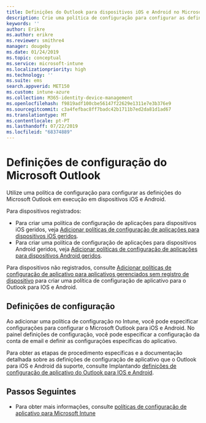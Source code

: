 ```yaml
---
title: Definições do Outlook para dispositivos iOS e Android no Microsoft Intune
description: Crie uma política de configuração para configurar as definições do Microsoft Outlook em execução em dispositivos iOS e Android.
keywords: ''
author: Erikre
ms.author: erikre
ms.reviewer: smithre4
manager: dougeby
ms.date: 01/24/2019
ms.topic: conceptual
ms.service: microsoft-intune
ms.localizationpriority: high
ms.technology: ''
ms.suite: ems
search.appverid: MET150
ms.custom: intune-azure
ms.collection: M365-identity-device-management
ms.openlocfilehash: f9819adf100cbe56147f22629e1311e7e3b376e9
ms.sourcegitcommit: c3a4fefbac8ff7badc42b1711b7ed2da81d1ad67
ms.translationtype: MT
ms.contentlocale: pt-PT
ms.lasthandoff: 07/22/2019
ms.locfileid: "68374889"
---
```

# <a name="microsoft-outlook-configuration-settings"></a>Definições de configuração do Microsoft Outlook 

Utilize uma política de configuração para configurar as definições do Microsoft Outlook em execução em dispositivos iOS e Android. 

Para dispositivos registrados:
- Para criar uma política de configuração de aplicações para dispositivos iOS geridos, veja [Adicionar políticas de configuração de aplicações para dispositivos iOS geridos](app-configuration-policies-use-ios.md). 
- Para criar uma política de configuração de aplicações para dispositivos Android geridos, veja [Adicionar políticas de configuração de aplicações para dispositivos Android geridos](app-configuration-policies-use-android.md). 

Para dispositivos não registrados, consulte [Adicionar políticas de configuração de aplicativo para aplicativos gerenciados sem registro de dispositivo](https://docs.microsoft.com/intune/app-configuration-policies-managed-app) para criar uma política de configuração de aplicativo para o Outlook para IOS e Android.

## <a name="configuration-settings"></a>Definições de configuração

Ao adicionar uma política de configuração no Intune, você pode especificar configurações para configurar o Microsoft Outlook para iOS e Android. No painel definições de configuração, você pode especificar a configuração da conta de email e definir as configurações específicas do aplicativo.

Para obter as etapas de procedimento específicas e a documentação detalhada sobre as definições de configuração de aplicativo que o Outlook para iOS e Android dá suporte, consulte Implantando [definições de configuração de aplicativo do Outlook para IOS e Android](https://docs.microsoft.com/exchange/clients-and-mobile-in-exchange-online/outlook-for-ios-and-android/outlook-for-ios-and-android-configuration-with-microsoft-intune).

## <a name="next-steps"></a>Passos Seguintes

- Para obter mais informações, consulte [políticas de configuração de aplicativo para Microsoft Intune](app-configuration-policies-overview.md)
